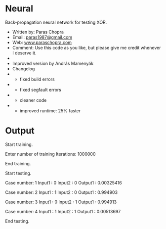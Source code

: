 Neural
======

Back-propagation neural network for testing XOR.

 * Written by: Paras Chopra
 * Email: paras1987@gmail.com
 * Web: www.paraschopra.com
 * Comment: Use this code as you like, but please give me credit whenever I deserve it.
 *
 * Improved version by András Mamenyák
 * Changelog
 * - fixed build errors
 * - fixed segfault errors
 * - cleaner code
 * - improved runtime: 25% faster

Output
======

Start training.

Enter number of training Iterations: 1000000

End training.

Start testing.

Case number: 1
Input1 : 0
Input2 : 0
Output1 : 0.00325416

Case number: 2
Input1 : 1
Input2 : 0
Output1 : 0.994903

Case number: 3
Input1 : 0
Input2 : 1
Output1 : 0.994913

Case number: 4
Input1 : 1
Input2 : 1
Output1 : 0.00513697

End testing.
